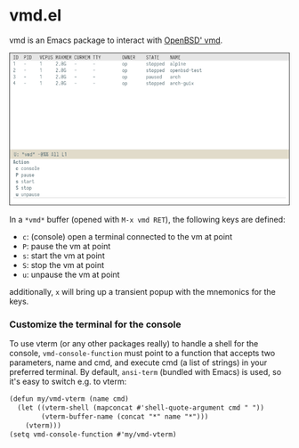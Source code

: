 # vmd.el

vmd is an Emacs package to interact with [OpenBSD' vmd][vmd].

![vmd buffer with transient open](vmd.png)

In a `*vmd*` buffer (opened with `M-x vmd RET`), the following keys
are defined:

 - `c`: (console) open a terminal connected to the vm at point
 - `P`: pause the vm at point
 - `s`: start the vm at point
 - `S`: stop the vm at point
 - `u`: unpause the vm at point

additionally, `x` will bring up a transient popup with the mnemonics
for the keys.


### Customize the terminal for the console

To use vterm (or any other packages really) to handle a shell for the
console, `vmd-console-function` must point to a function that accepts
two parameters, name and cmd, and execute cmd (a list of strings) in
your preferred terminal.  By default, `ansi-term` (bundled with Emacs)
is used, so it's easy to switch e.g. to vterm:

```elisp
(defun my/vmd-vterm (name cmd)
  (let ((vterm-shell (mapconcat #'shell-quote-argument cmd " "))
        (vterm-buffer-name (concat "*" name "*")))
    (vterm)))
(setq vmd-console-function #'my/vmd-vterm)
```


[vmd]: http://man.openbsd.org/vmd

